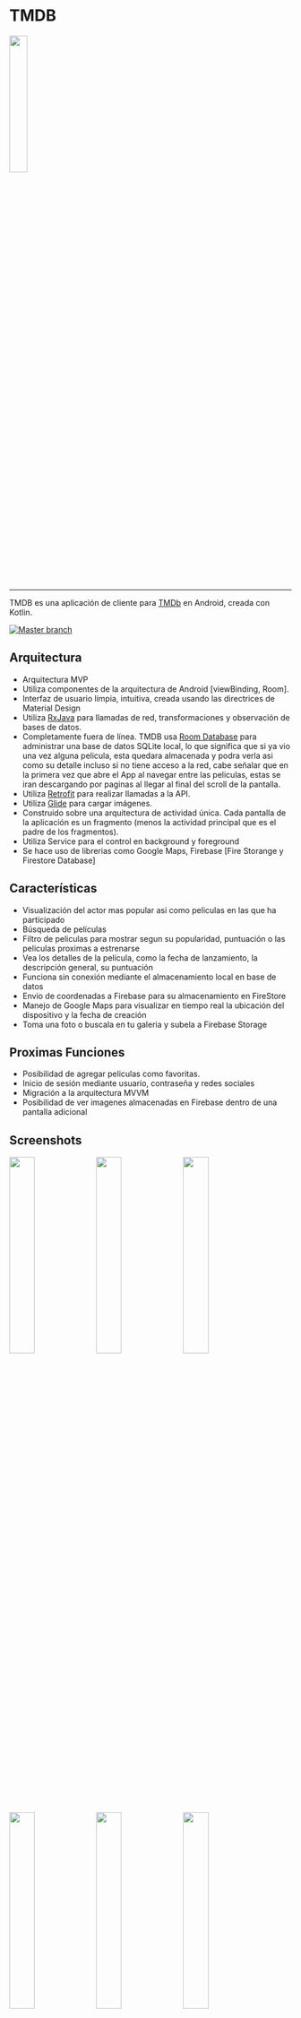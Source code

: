 <h1>TMDB</h1>
<img src="https://firebasestorage.googleapis.com/v0/b/tmdb-bbe2a.appspot.com/o/resources%2FgVZIvphd_400x400.jpg?alt=media&token=f2ab7a4d-1067-4922-963d-666d2e869fc4" width="25%"></img>

----------------------------------------------------------------

TMDB es una aplicación de cliente para [TMDb](https://www.themoviedb.org) en Android, creada con Kotlin.

[![Master branch](https://travis-ci.com/haroldadmin/MovieDB.svg?branch=master)](https://travis-ci.com/haroldadmin/MovieDB.svg?branch=master)

## Arquitectura
* Arquitectura MVP
* Utiliza componentes de la arquitectura de Android [viewBinding, Room].
* Interfaz de usuario limpia, intuitiva, creada usando las directrices de Material Design
* Utiliza [RxJava](https://github.com/ReactiveX/RxJava) para llamadas de red, transformaciones y observación de bases de datos.
* Completamente fuera de línea. TMDB usa [Room Database](https://developer.android.com/topic/libraries/architecture/room) para administrar una base de datos SQLite local, lo que significa que si ya vio una vez alguna pelicula, esta quedara almacenada y podra verla asi como su detalle incluso si no tiene acceso a la red, cabe señalar que en la primera vez que abre el App al navegar entre las peliculas, estas se iran descargando por paginas al llegar al final del scroll de la pantalla.
* Utiliza [Retrofit](https://square.github.io/retrofit/) para realizar llamadas a la API.
* Utiliza [Glide](https://github.com/bumptech/glide) para cargar imágenes.
* Construido sobre una arquitectura de actividad única. Cada pantalla de la aplicación es un fragmento (menos la actividad principal que es el padre de los fragmentos).
* Utiliza Service para el control en background y foreground
* Se hace uso de librerias como Google Maps, Firebase [Fire Storange y Firestore Database]

## Características
* Visualización del actor mas popular asi como peliculas en las que ha participado
* Búsqueda de películas
* Filtro de peliculas para mostrar segun su popularidad, puntuación o las peliculas proximas a estrenarse
* Vea los detalles de la película, como la fecha de lanzamiento, la descripción general, su puntuación
* Funciona sin conexión mediante el almacenamiento local en base de datos
* Envio de coordenadas a Firebase para su almacenamiento en FireStore
* Manejo de Google Maps para visualizar en tiempo real la ubicación del dispositivo y la fecha de creación
* Toma una foto o buscala en tu galeria y subela a Firebase Storage

## Proximas Funciones
* Posibilidad de agregar peliculas como favoritas.
* Inicio de sesión mediante usuario, contraseña y redes sociales
* Migración a la arquitectura MVVM
* Posibilidad de ver imagenes almacenadas en Firebase dentro de una pantalla adicional

## Screenshots
<img src="https://firebasestorage.googleapis.com/v0/b/tmdb-bbe2a.appspot.com/o/resources%2Fscreen1.png?alt=media&token=91a31b1b-938c-4cc7-8db9-bb6f56e8b676" width="30%"></img> 
<img src="https://firebasestorage.googleapis.com/v0/b/tmdb-bbe2a.appspot.com/o/resources%2Fscreen2.png?alt=media&token=49629ae5-ab14-4ab4-b648-6d92493c948a" width="30%"></img> 
<img src="https://firebasestorage.googleapis.com/v0/b/tmdb-bbe2a.appspot.com/o/resources%2Fscreen3.png?alt=media&token=c7491d8a-7cee-417e-8fdd-e17677732809" width="30%"></img> 
<img src="https://firebasestorage.googleapis.com/v0/b/tmdb-bbe2a.appspot.com/o/resources%2Fscreen4.png?alt=media&token=2f9d06e4-e88b-4bae-b224-e0ce12f8a73f" width="30%"></img> 
<img src="https://firebasestorage.googleapis.com/v0/b/tmdb-bbe2a.appspot.com/o/resources%2Fscreen5.png?alt=media&token=7e5d30b0-8411-440c-9cc1-b0d4e0cabc6e" width="30%"></img> 
<img src="https://firebasestorage.googleapis.com/v0/b/tmdb-bbe2a.appspot.com/o/resources%2Fscreen6.png?alt=media&token=702e8fd5-30b1-4d8b-8165-a42b6574ca34" width="30%"></img> 
<img src="https://firebasestorage.googleapis.com/v0/b/tmdb-bbe2a.appspot.com/o/resources%2Fscreen7.png?alt=media&token=a9e3ebaa-7b29-4ed4-8e58-91244554b10e" width="30%"></img> 
<img src="https://firebasestorage.googleapis.com/v0/b/tmdb-bbe2a.appspot.com/o/resources%2Fscreen8.png?alt=media&token=dd235443-281f-4956-9263-63ac4905ee8c" width="30%"></img> 
<img src="https://firebasestorage.googleapis.com/v0/b/tmdb-bbe2a.appspot.com/o/resources%2Fscreen9.png?alt=media&token=768760c1-bb72-468b-8bf6-896307fcc4be" width="30%"></img> 
<img src="https://firebasestorage.googleapis.com/v0/b/tmdb-bbe2a.appspot.com/o/resources%2Fscreen_images.png?alt=media&token=d0b220a7-6110-4541-aa41-944e894e7300" width="100%"></img> 
<img src="https://firebasestorage.googleapis.com/v0/b/tmdb-bbe2a.appspot.com/o/resources%2Fscreen_location.png?alt=media&token=18dcc2ca-3f26-428e-97df-9f5aa60378d1" width="100%"></img> 
